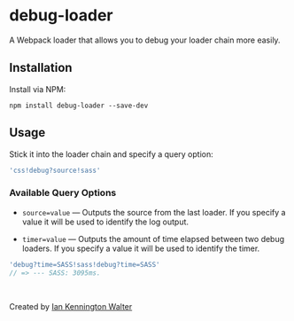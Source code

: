 # debug-loader
A Webpack loader that allows you to debug your loader chain more easily.

## Installation

Install via NPM:

```
npm install debug-loader --save-dev
```

## Usage

Stick it into the loader chain and specify a query option:

```js
'css!debug?source!sass'
```

### Available Query Options

* `source=value` &mdash; Outputs the source from the last loader. If you specify
a value it will be used to identify the log output.

* `timer=value` &mdash; Outputs the amount of time elapsed between two debug
loaders. If you specify a value it will be used to identify the timer.
```js
'debug?time=SASS!sass!debug?time=SASS'
// => --- SASS: 3095ms.
```

&nbsp;

Created by [Ian Kennington Walter](http://iankwalter.com)
